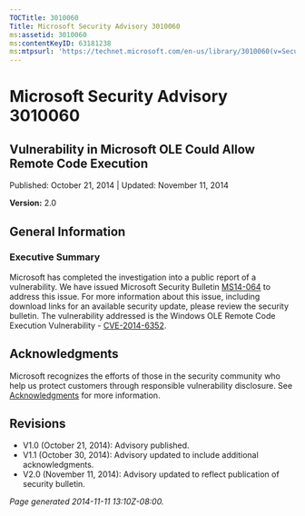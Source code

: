 ```yaml
---
TOCTitle: 3010060
Title: Microsoft Security Advisory 3010060
ms:assetid: 3010060
ms:contentKeyID: 63181238
ms:mtpsurl: 'https://technet.microsoft.com/en-us/library/3010060(v=Security.10)'
---
```


Microsoft Security Advisory 3010060
===================================

Vulnerability in Microsoft OLE Could Allow Remote Code Execution
----------------------------------------------------------------

Published: October 21, 2014 | Updated: November 11, 2014

**Version:** 2.0

General Information
-------------------

### Executive Summary

Microsoft has completed the investigation into a public report of a vulnerability. We have issued Microsoft Security Bulletin [MS14-064](http://go.microsoft.com/fwlink/?linkid=518106) to address this issue. For more information about this issue, including download links for an available security update, please review the security bulletin. The vulnerability addressed is the Windows OLE Remote Code Execution Vulnerability - [CVE-2014-6352](http://www.cve.mitre.org/cgi-bin/cvename.cgi?name=cve-2014-6352). 

Acknowledgments
---------------

Microsoft recognizes the efforts of those in the security community who help us protect customers through responsible vulnerability disclosure. See [Acknowledgments](https://technet.microsoft.com/library/security/dn820091.aspx) for more information.

Revisions
---------

-   V1.0 (October 21, 2014): Advisory published.
-   V1.1 (October 30, 2014): Advisory updated to include additional acknowledgments.
-   V2.0 (November 11, 2014): Advisory updated to reflect publication of security bulletin.

*Page generated 2014-11-11 13:10Z-08:00.*

